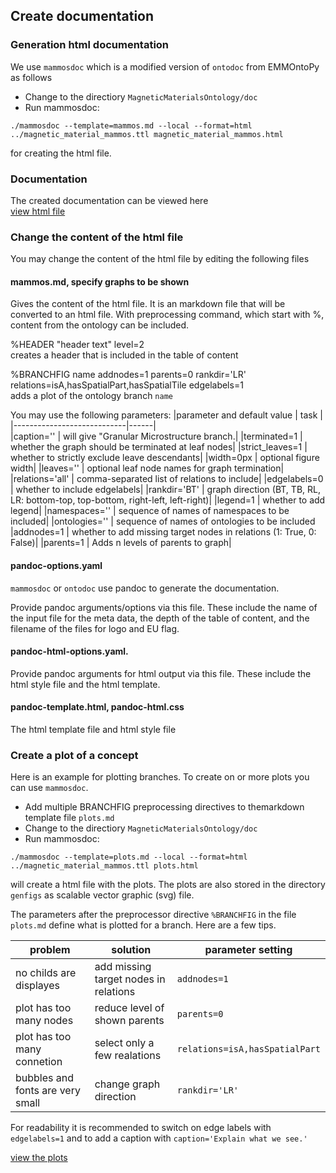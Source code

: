 ## Create documentation 

### Generation html documentation

We use `mammosdoc` which is a modified version of `ontodoc` from EMMOntoPy  as follows

* Change to the directiory `MagneticMaterialsOntology/doc`
* Run mammosdoc: 

```
./mammosdoc --template=mammos.md --local --format=html ../magnetic_material_mammos.ttl magnetic_material_mammos.html  
```
for creating the html file.

### Documentation

The created documentation can be viewed here   
[view html file](https://mammos-project.github.io/MagneticMaterialsOntology/doc/magnetic_material_mammos.html)

### Change the content of the html file

You may change the content of the html file by editing the following files

#### mammos.md, specify graphs to be shown

Gives the content of the html file. It is an markdown file that will be converted to an html file.
With preprocessing command, which start with %, content from the ontology can be included.

%HEADER "header text" level=2  
creates a header that is included in the table of content

%BRANCHFIG name addnodes=1 parents=0 rankdir='LR' relations=isA,hasSpatialPart,hasSpatialTile edgelabels=1  
adds a plot of the ontology branch `name`

You may use the following parameters:
|parameter and default value | task |
|----------------------------|------|  
|caption='' | will give "Granular Microstructure branch.|
|terminated=1 | whether the graph should be terminated at leaf nodes|
|strict_leaves=1 | whether to strictly exclude leave descendants|
|width=0px | optional figure width|
|leaves='' | optional leaf node names for graph termination|
|relations='all' | comma-separated list of relations to include|
|edgelabels=0 | whether to include edgelabels|
|rankdir='BT' | graph direction (BT, TB, RL, LR: bottom-top, top-bottom, right-left, left-right)|
|legend=1 | whether to add legend|
|namespaces='' | sequence of names of namespaces to be included|
|ontologies='' | sequence of names of ontologies to be included
|addnodes=1 | whether to add missing target nodes in relations (1: True, 0: False)|
|parents=1 | Adds n levels of parents to graph|

#### pandoc-options.yaml 

`mammosdoc` or `ontodoc` use pandoc to generate the documentation.

Provide pandoc arguments/options via this file. These include the name of the input file for the meta data, the depth of the table of content, and the filename of the files for logo and EU flag.

#### pandoc-html-options.yaml.

Provide pandoc arguments for html output via this file. These include the html style file and the html template.

#### pandoc-template.html, pandoc-html.css

The html template file and html style file

### Create a plot of a concept

Here is an example for plotting branches. To create on or more plots you can use `mammosdoc`. 

* Add multiple BRANCHFIG preprocessing directives to themarkdown template file `plots.md` 
* Change to the directiory `MagneticMaterialsOntology/doc`
* Run mammosdoc: 

```
./mammosdoc --template=plots.md --local --format=html ../magnetic_material_mammos.ttl plots.html  
```
will create a html file with the plots. The plots are also stored in the directory `genfigs` as scalable vector graphic (svg) file.

The parameters after the preprocessor directive `%BRANCHFIG` in the file `plots.md` define what is plotted for a branch. Here are a few tips.

| problem | solution | parameter setting |
|---------|----------|-------------------|
| no childs are displayes | add missing target nodes in relations | `addnodes=1` |
| plot has too many nodes | reduce level of shown parents | `parents=0` | 
| plot has too many connetion | select only a few realations | `relations=isA,hasSpatialPart` | 
| bubbles and fonts are very small | change graph direction | `rankdir='LR'` |

For readability it is recommended to switch on edge labels with `edgelabels=1` and to add a caption with `caption='Explain what we see.'`

[view the plots](https://mammos-project.github.io/MagneticMaterialsOntology/doc/plots.html)

